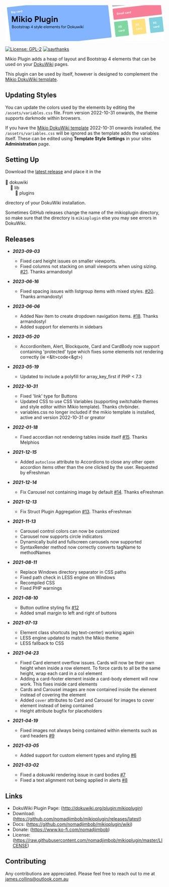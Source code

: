 <img src="https://raw.githubusercontent.com/nomadjimbob/nomadjimbob/master/wiki/mikioplugin/images/mikio_plugin_header.png">

[![License: GPL-2](https://img.shields.io/github/license/nomadjimbob/mikioplugin?color=blue)](LICENSE)
[![saythanks](https://img.shields.io/badge/say-thanks-ff69b4.svg)](https://saythanks.io/to/james.collins%40outlook.com.au)

Mikio Plugin adds a heap of layout and Bootstrap 4 elements that can be used on your [DokuWiki](http://dokuwiki.org/) pages.

This plugin can be used by itself, however is designed to complement the [Mikio DokuWiki template](http://dokuwiki.org/template:mikio).

## Updating Styles

You can update the colors used by the elements by editing the `/assets/variables.css` file. From version 2022-10-31 onwards, the theme supports darkmode within browsers.

If you have the [Mikio DokuWiki template](http://dokuwiki.org/template:mikio) 2022-10-31 onwards installed, the `/assetrs/variables.css` will be ignored as the template adds the variables itself. These can be edited using
**Template Style Settings** in your sites **Administration** page.

## Setting Up

Download the [latest release](https://github.com/nomadjimbob/mikioplugin/releases/latest) and place it in the\
\
:file_folder: dokuwiki\
&nbsp;&nbsp;&nbsp;&nbsp;:file_folder: lib\
&nbsp;&nbsp;&nbsp;&nbsp;&nbsp;&nbsp;&nbsp;&nbsp;:file_folder: plugins

directory of your DokuWiki installation.

Sometimes GitHub releases change the name of the mikioplugin directory, so make sure that the directory is `mikioplugin` else you may see errors in DokuWiki.

## Releases

-   **_2023-09-03_**

    -   Fixed card height issues on smaller viewports.
    -   Fixed columns not stacking on small viewports when using sizing. [#21](https://github.com/nomadjimbob/mikioplugin/issues/21). Thanks armandostyl

-   **_2023-06-16_**

    -   Fixed spacing issues with listgroup items with mixed styles. [#20](https://github.com/nomadjimbob/mikioplugin/issues/20). Thanks armandostyl

-   **_2023-06-06_**

    -   Added Nav item to create dropdown navigation items. [#18](https://github.com/nomadjimbob/mikioplugin/issues/18). Thanks armandostyl
    -   Added support for elements in sidebars

-   **_2023-05-20_**

    -   AccordionItem, Alert, Blockquote, Card and CardBody now support containing 'protected' type which fixes some elements not rendering correctly (ie <&lt>code<&gt>)

-   **_2023-05-19_**

    -   Updated to include a polyfill for array_key_first if PHP < 7.3

-   **_2022-10-31_**

    -   Fixed 'link' type for Buttons
    -   Updated CSS to use CSS Variables (supporting switchable themes and style editor within Mikio template). Thanks chrbinder.
    -   variables.css no longer included if the mikio template is installed, active and version 2022-10-31 or greator

-   **_2022-01-18_**

    -   Fixed accordian not rendering tables inside itself [#15](https://github.com/nomadjimbob/mikioplugin/issues/15). Thanks Melphios

-   **_2021-12-15_**

    -   Added `autoclose` attribute to Accordions to close any other open accordion items other than the one clicked by the user. Requested by eFreshman

-   **_2021-12-14_**

    -   Fix Carousel not containing image by default [#14](https://github.com/nomadjimbob/mikioplugin/issues/14). Thanks eFreshman

-   **_2021-12-13_**

    -   Fix Struct Plugin Aggregation [#13](https://github.com/nomadjimbob/mikioplugin/issues/13). Thanks eFreshman

-   **_2021-11-13_**

    -   Carousel control colors can now be customized
    -   Carousel now supports circle indicators
    -   Dynamically build and fullscreen carousels now supported
    -   SyntaxRender method now correctly converts tagName to methodNames

-   **_2021-08-11_**

    -   Replace Windows directory separator in CSS paths
    -   Fixed path check in LESS engine on Windows
    -   Recompiled CSS
    -   Fixed PHP warnings

-   **_2021-08-10_**

    -   Button outline styling fix [#12](https://github.com/nomadjimbob/mikioplugin/issues/12)
    -   Added small margin to left and right of buttons

-   **_2021-07-13_**

    -   Element class shortcuts (eg text-center) working again
    -   LESS engine updated to match the Mikio theme
    -   LESS fallback to CSS

-   **_2021-04-23_**

    -   Fixed Card element overflow issues. Cards will now be their own height when inside a row element. To force cards to all be the same height, wrap each card in a col element
    -   Adding a card-footer element inside a card-body element will now work. This fixes inside card elements
    -   Cards and Carousel images are now contained inside the element instead of covering the element
    -   Added `cover` attributes to Card and Carousel for images to cover element instead of being contained
    -   Height attribute bugfix for placeholders

-   **_2021-04-19_**

    -   Fixed images not always being contained within elements such as card headers [#9](https://github.com/nomadjimbob/mikioplugin/issues/9)

-   **_2021-03-05_**

    -   Added support for custom element types and styling [#6](https://github.com/nomadjimbob/mikioplugin/issues/6)

-   **_2021-03-02_**
    -   Fixed a dokuwiki rendering issue in card bodies [#7](https://github.com/nomadjimbob/mikioplugin/issues/7)
    -   Fixed a text alignment not being applied in alerts [#8](https://github.com/nomadjimbob/mikioplugin/issues/8)

## Links

-   DokuWiki Plugin Page: (http://dokuwiki.org/plugin:mikioplugin)
-   Download: (https://github.com/nomadjimbob/mikioplugin/releases/latest)
-   Docs: (https://github.com/nomadjimbob/mikioplugin/wiki)
-   Donate: (https://www.ko-fi.com/nomadjimbob)
-   License: (https://raw.githubusercontent.com/nomadjimbob/mikioplugin/master/LICENSE)

## Contributing

Any contributions are appreciated. Please feel free to reach out to me at james.collins@outlook.com.au
